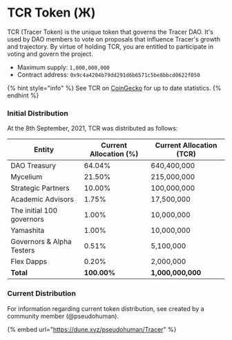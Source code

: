 # TCR Token (Ж)

TCR (Tracer Token) is the unique token that governs the Tracer DAO. It's used by DAO members to vote on proposals that influence Tracer's growth and trajectory. By virtue of holding TCR, you are entitled to participate in voting and govern the project.

* Maximum supply: `1,000,000,000`
* Contract address: `0x9c4a4204b79dd291d6b6571c5be8bbcd0622f050`

{% hint style="info" %}
See TCR on [CoinGecko](https://www.coingecko.com/en/coins/tracer-dao) for up to date statistics.&#x20;
{% endhint %}

### Initial Distribution

At the 8th September, 2021, TCR was distributed as follows:

| Entity                    | Current Allocation (%) | Current Allocation (TCR) |
| ------------------------- | ---------------------- | ------------------------ |
| DAO Treasury              | 64.04%                 | 640,400,000              |
| Mycelium                  | 21.50%                 | 215,000,000              |
| Strategic Partners        | 10.00%                 | 100,000,000              |
| Academic Advisors         | 1.75%                  | 17,500,000               |
| The initial 100 governors | 1.00%                  | 10,000,000               |
| Yamashita                 | 1.00%                  | 10,000,000               |
| Governors & Alpha Testers | 0.51%                  | 5,100,000                |
| Flex Dapps                | 0.20%                  | 2,000,000                |
| **Total**                 | **100.00%**            | **1,000,000,000**        |

### Current Distribution

For information regarding current token distribution, see created by a community member (@pseudohuman).

{% embed url="https://dune.xyz/pseudohuman/Tracer" %}
